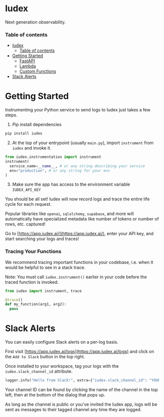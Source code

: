 # Iudex

Next generation observability.


### Table of contents
- [Iudex](#iudex)
    - [Table of contents](#table-of-contents)
- [Getting Started](#getting-started)
    - [FastAPI](#fastapi)
    - [Lambda](#lambda)
    - [Custom Functions](#custom-functions)
- [Slack Alerts](#slack-alerts)


# Getting Started
Instrumenting your Python service to send logs to Iudex just takes a few steps.

1. Pip install dependencies
```bash
pip install iudex
```
2. At the top of your entrypoint (usually `main.py`), import `instrument` from `iudex` and invoke it.
```python
from iudex.instrumentation import instrument
instrument(
  service_name=__name__, # or any string describing your service
  env="production", # or any string for your env
)
```
3. Make sure the app has access to the environment variable `IUDEX_API_KEY`

You should be all set! Iudex will now record logs and trace the entire life cycle for each request.

Popular libraries like `openai`, `sqlalchemy`, `supabase`, and more will automatically have specialized metadata like number of tokens or number of rows, etc. captured!

Go to [https://app.iudex.ai/](https://app.iudex.ai/), enter your API key, and start searching your logs and traces!


### Tracing Your Functions
We recommend tracing important functions in your codebase, i.e. when it would be helpful to see in a stack trace.

Note: You must call `iudex.instrument()` earlier in your code before the traced function is invoked.

```python
from iudex import instrument, trace

@trace()
def my_function(arg1, arg2):
  pass
```


# Slack Alerts
You can easily configure Slack alerts on a per-log basis.

First visit [https://app.iudex.ai/logs](https://app.iudex.ai/logs) and click on the `Add to Slack` button in the top right.

Once installed to your workspace, tag your logs with the `iudex.slack_channel_id` attribute.
```python
logger.info("Hello from Slack!", extra={"iudex.slack_channel_id": "YOUR_SLACK_CHANNEL_ID"})
```
Your channel ID can be found by clicking the name of the channel in the top left, then at the bottom of the dialog that pops up.

As long as the channel is public or you've invited the Iudex app, logs will be sent as messages to their tagged channel any time they are logged.
